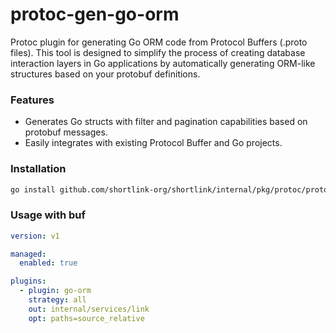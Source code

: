 # protoc-gen-go-orm

Protoc plugin for generating Go ORM code from Protocol Buffers (.proto files). 
This tool is designed to simplify the process of creating database interaction layers in Go applications 
by automatically generating ORM-like structures based on your protobuf definitions.

### Features

- Generates Go structs with filter and pagination capabilities based on protobuf messages.
- Easily integrates with existing Protocol Buffer and Go projects.

### Installation

```bash
go install github.com/shortlink-org/shortlink/internal/pkg/protoc/protoc-gen-go-orm
```

### Usage with buf

```yaml
version: v1

managed:
  enabled: true

plugins:
  - plugin: go-orm
    strategy: all
    out: internal/services/link
    opt: paths=source_relative
```
